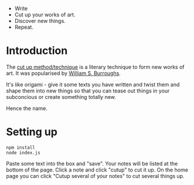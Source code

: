 * Write
* Cut up your works of art.
* Discover new things.
* Repeat.

# Introduction

The [cut up method/technique](https://en.wikipedia.org/wiki/Cut-up_technique) is a literary technique to form new works of art.
It was popularised by [William S. Burroughs](https://en.wikipedia.org/wiki/William_S._Burroughs).

It's like origami - give it some texts you have written and twist them and shape them into new things so that you can tease
out things in your subconcious or create something totally new.

Hence the name.


# Setting up

```
npm install
node index.js
```

Paste some text into the box and "save".
Your notes will be listed at the bottom of the page.
Click a note and click "cutup" to cut it up.
On the home page you can click "Cutup several of your notes" to cut several things up.
